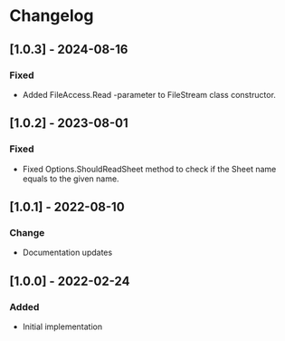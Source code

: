 # Changelog

## [1.0.3] - 2024-08-16
### Fixed
- Added FileAccess.Read -parameter to FileStream class constructor.

## [1.0.2] - 2023-08-01
### Fixed
- Fixed Options.ShouldReadSheet method to check if the Sheet name equals to the given name.

## [1.0.1] - 2022-08-10
### Change
- Documentation updates

## [1.0.0] - 2022-02-24
### Added
- Initial implementation